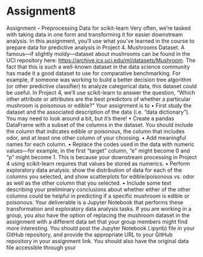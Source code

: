 # Assignment8
Assignment – Preprocessing Data for scikit-learn
Very often, we’re tasked with taking data in one form and transforming it for easier downstream analysis. In this
assignment, you’ll use what you’ve learned in the course to prepare data for predictive analysis in Project 4.
Mushrooms Dataset. A famous—if slightly moldy—dataset about mushrooms can be found in the UCI repository
here: https://archive.ics.uci.edu/ml/datasets/Mushroom. The fact that this is such a well-known dataset in the
data science community has made it a good dataset to use for comparative benchmarking. For example, if someone
was working to build a better decision tree algorithm (or other predictive classifier) to analyze categorical data,
this dataset could be useful. In Project 4, we’ll use scikit-learn to answer the question, “Which other attribute
or attributes are the best predictors of whether a particular mushroom is poisonous or edible?”
Your assignment is to
• First study the dataset and the associated description of the data (i.e. “data dictionary”). You may need to
look around a bit, but it’s there!
• Create a pandas DataFrame with a subset of the columns in the dataset. You should include the column
that indicates edible or poisonous, the column that includes odor, and at least one other column of your
choosing.
• Add meaningful names for each column.
• Replace the codes used in the data with numeric values—for example, in the first “target” column, “e” might
become 0 and “p” might become 1. This is because your downstream processing in Project 4 using
scikit-learn requires that values be stored as numerics.
• Perform exploratory data analysis: show the distribution of data for each of the columns you selected, and
show scatterplots for edible/poisonous vs. odor as well as the other column that you selected.
• Include some text describing your preliminary conclusions about whether either of the other columns
could be helpful in predicting if a specific mushroom is edible or poisonous.
Your deliverable is a Jupyter Notebook that performs these transformation and exploratory data analysis tasks.
If you are working in a group, you also have the option of replacing the mushroom dataset in the assignment with a
different data set that your group members might find more interesting.
You should post the Jupyter Notebook (.ipynb) file in your GitHub repository, and provide the appropriate URL to
your GitHub repository in your assignment link. You should also have the original data file accessible through your
